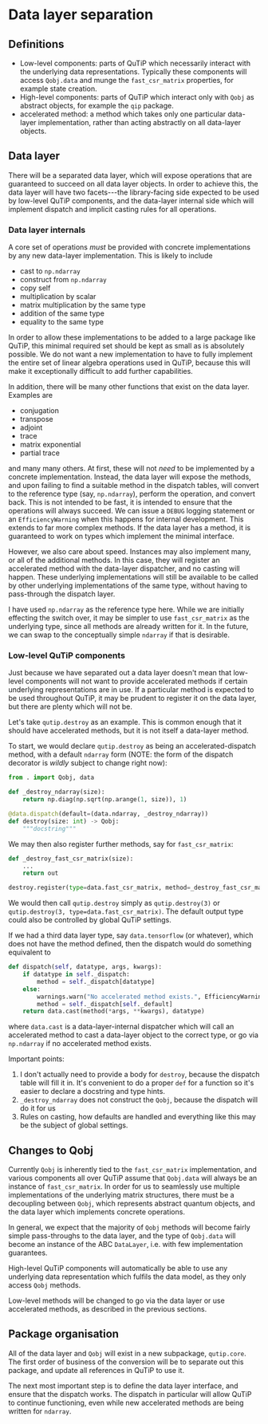 # Data layer separation

## Definitions

- Low-level components: parts of QuTiP which necessarily interact with the
  underlying data representations.  Typically these components will access
  `Qobj.data` and munge the `fast_csr_matrix` properties, for example state
  creation.
- High-level components: parts of QuTiP which interact only with `Qobj` as
  abstract objects, for example the `qip` package.
- accelerated method: a method which takes only one particular data-layer
  implementation, rather than acting abstractly on all data-layer objects.


## Data layer

There will be a separated data layer, which will expose operations that are
guaranteed to succeed on all data layer objects.  In order to achieve this, the
data layer will have two facets---the library-facing side expected to be used by
low-level QuTiP components, and the data-layer internal side which will
implement dispatch and implicit casting rules for all operations.

### Data layer internals

A core set of operations _must_ be provided with concrete implementations by any
new data-layer implementation.  This is likely to include

- cast to `np.ndarray`
- construct from `np.ndarray`
- copy self
- multiplication by scalar
- matrix multiplication by the same type
- addition of the same type
- equality to the same type

In order to allow these implementations to be added to a large package like
QuTiP, this minimal required set should be kept as small as is absolutely
possible.  We do not want a new implementation to have to fully implement the
entire set of linear algebra operations used in QuTiP, because this will make it
exceptionally difficult to add further capabilities.

In addition, there will be many other functions that exist on the data
layer.  Examples are

- conjugation
- transpose
- adjoint
- trace
- matrix exponential
- partial trace

and many many others.  At first, these will not _need_ to be implemented by a
concrete implementation.  Instead, the data layer will expose the methods, and
upon failing to find a suitable method in the dispatch tables, will convert to
the reference type (say, `np.ndarray`), perform the operation, and convert back.
This is not intended to be fast, it is intended to ensure that the operations
will always succeed.  We can issue a `DEBUG` logging statement or an
`EfficiencyWarning` when this happens for internal development.  This extends to
far more complex methods.  If the data layer has a method, it is guaranteed to
work on types which implement the minimal interface.

However, we also care about speed.  Instances may also implement many, or all of
the additional methods.  In this case, they will register an accelerated method
with the data-layer dispatcher, and no casting will happen.  These underlying
implementations will still be available to be called by other underlying
implementations of the same type, without having to pass-through the dispatch
layer.

I have used `np.ndarray` as the reference type here.  While we are initially
effecting the switch over, it may be simpler to use `fast_csr_matrix` as the
underlying type, since all methods are already written for it.  In the future,
we can swap to the conceptually simple `ndarray` if that is desirable.


### Low-level QuTiP components

Just because we have separated out a data layer doesn't mean that low-level
components will not want to provide accelerated methods if certain underlying
representations are in use.  If a particular method is expected to be used
throughout QuTiP, it may be prudent to register it on the data layer, but there
are plenty which will not be.

Let's take `qutip.destroy` as an example.  This is common enough that it should
have accelerated methods, but it is not itself a data-layer method.

To start, we would declare `qutip.destroy` as being an accelerated-dispatch
method, with a default `ndarray` form (NOTE: the form of the dispatch decorator
is _wildly_ subject to change right now):
```python
from . import Qobj, data

def _destroy_ndarray(size):
    return np.diag(np.sqrt(np.arange(1, size)), 1)

@data.dispatch(default=(data.ndarray, _destroy_ndarray))
def destroy(size: int) -> Qobj:
    """docstring"""
```
We may then also register further methods, say for `fast_csr_matrix`:
```python
def _destroy_fast_csr_matrix(size):
    ...
    return out

destroy.register(type=data.fast_csr_matrix, method=_destroy_fast_csr_matrix)
```
We would then call `qutip.destroy` simply as `qutip.destroy(3)` or
`qutip.destroy(3, type=data.fast_csr_matrix)`.  The default output type could
also be controlled by global QuTiP settings.

If we had a third data layer type, say `data.tensorflow` (or whatever), which
does not have the method defined, then the dispatch would do something
equivalent to
```python
def dispatch(self, datatype, args, kwargs):
    if datatype in self._dispatch:
        method = self._dispatch[datatype]
    else:
        warnings.warn("No accelerated method exists.", EfficiencyWarning)
        method = self._dispatch[self._default]
    return data.cast(method(*args, **kwargs), datatype)
```
where `data.cast` is a data-layer-internal dispatcher which will call an
accelerated method to cast a data-layer object to the correct type, or go via
`np.ndarray` if no accelerated method exists.

Important points:

1. I don't actually need to provide a body for `destroy`, because the dispatch
   table will fill it in.  It's convenient to do a proper `def` for a function
   so it's easier to declare a docstring and type hints.
2. `_destroy_ndarray` does not construct the `Qobj`, because the dispatch will
   do it for us
3. Rules on casting, how defaults are handled and everything like this may be
   the subject of global settings.


## Changes to Qobj

Currently `Qobj` is inherently tied to the `fast_csr_matrix` implementation, and
various components all over QuTiP assume that `Qobj.data` will always be an
instance of `fast_csr_matrix`.  In order for us to seamlessly use multiple
implementations of the underlying matrix structures, there must be a decoupling
between `Qobj`, which represents abstract quantum objects, and the data layer
which implements concrete operations.

In general, we expect that the majority of `Qobj` methods will become fairly
simple pass-throughs to the data layer, and the type of `Qobj.data` will become
an instance of the ABC `DataLayer`, i.e. with few implementation guarantees.

High-level QuTiP components will automatically be able to use any underlying
data representation which fulfils the data model, as they only access `Qobj`
methods.

Low-level methods will be changed to go via the data layer or use accelerated
methods, as described in the previous sections.


## Package organisation

All of the data layer and `Qobj` will exist in a new subpackage, `qutip.core`.
The first order of business of the conversion will be to separate out this
package, and update all references in QuTiP to use it.

The next most important step is to define the data layer interface, and ensure
that the dispatch works.  The dispatch in particular will allow QuTiP to
continue functioning, even while new accelerated methods are being written for
`ndarray`.
